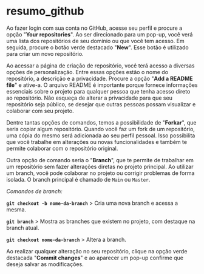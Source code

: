 # resumo_github

Ao fazer login com sua conta no GitHub, acesse seu perfil e procure a opção "<b>Your repositories</b>". Ao ser direcionado para um pop-up, você verá uma lista dos repositórios de seu domínio ou que você tem acesso. Em seguida, procure o botão verde destacado "<b>New</b>". Esse botão é utilizado para criar um novo repositório.

Ao acessar a página de criação de repositório, você terá acesso a diversas opções de personalização. Entre essas opções estão o nome do repositório, a descrição e a privacidade. Procure a opção "<b>Add a README file</b>" e ative-a. O arquivo README é importante porque fornece informações essenciais sobre o projeto para qualquer pessoa que tenha acesso direto ao repositório. Não esqueça de alterar a privacidade para que seu repositório seja público, se desejar que outras pessoas possam visualizar e colaborar com seu projeto.

Dentre tantas opções de comandos, temos a possibilidade de "<b>Forkar</b>", que seria copiar algum repositório. Quando você faz um fork de um repositório, uma cópia do mesmo será adicionada ao seu perfil pessoal. Isso possibilita que você trabalhe em alterações ou novas funcionalidades e também te permite colaborar com o repositório original.

Outra opção de comando seria o "<b>Branch</b>", que te permite de trabalhar em um repositório sem fazer alterações diretas no projeto principal. Ao utilizar um branch, você pode colaborar no projeto ou corrigir problemas de forma isolada. O branch principal é chamado de `Main` ou `Master`.

<i>Comandos de branch:</i>

<b>`git checkout -b nome-da-branch`</b> > Cria uma nova branch e acessa a mesma. 

<b>`git branch`</b> > Mostra as branches que existem no projeto, com destaque na branch atual.

<b>`git checkout nome-da-branch`</b> > Altera a branch.

Ao realizar qualquer alteração no seu repositório, clique na opção verde destacada "<b>Commit changes</b>" e ao aparecer um pop-up confirme que deseja salvar as modificações.
